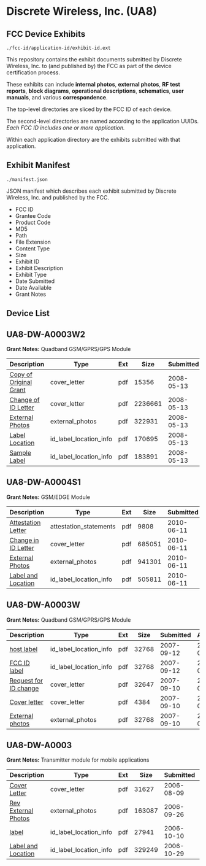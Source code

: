 # Discrete Wireless, Inc. (UA8)
## FCC Device Exhibits

```
./fcc-id/application-id/exhibit-id.ext
```

This repository contains the exhibit documents submitted by Discrete Wireless, Inc. to (and published by) the FCC as part of the device certification process.

These exhibits can include **internal photos**, **external photos**, **RF test reports**, **block diagrams**, **operational descriptions**, **schematics**, **user manuals**, and various **correspondence**.

The top-level directories are sliced by the FCC ID of each device.

The second-level directories are named according to the application UUIDs. *Each FCC ID includes one or more application.*

Within each application directory are the exhibits submitted with that application. 

## Exhibit Manifest

```
./manifest.json
```

JSON manifest which describes each exhibit submitted by Discrete Wireless, Inc. and published by the FCC.

- FCC ID
- Grantee Code
- Product Code
- MD5
- Path
- File Extension
- Content Type
- Size
- Exhibit ID
- Exhibit Description
- Exhibit Type
- Date Submitted
- Date Available
- Grant Notes

## Device List
## UA8-DW-A0003W2
**Grant Notes:** Quadband GSM/GPRS/GPS Module

| Description | Type | Ext | Size | Submitted | Available |
| ----------- | ---- | --- | ---- | --------- | --------- |
| [Copy of Original Grant](UA8-DW-A0003W2/a009f18e975c56fed455a5365c56c452/940032.pdf) | cover_letter | pdf | 15356 | 2008-05-13 | 2008-05-13 |
| [Change of ID Letter](UA8-DW-A0003W2/a009f18e975c56fed455a5365c56c452/940033.pdf) | cover_letter | pdf | 2236661 | 2008-05-13 | 2008-05-13 |
| [External Photos](UA8-DW-A0003W2/a009f18e975c56fed455a5365c56c452/940034.pdf) | external_photos | pdf | 322931 | 2008-05-13 | 2008-05-13 |
| [Label Location](UA8-DW-A0003W2/a009f18e975c56fed455a5365c56c452/940035.pdf) | id_label_location_info | pdf | 170695 | 2008-05-13 | 2008-05-13 |
| [Sample Label](UA8-DW-A0003W2/a009f18e975c56fed455a5365c56c452/940036.pdf) | id_label_location_info | pdf | 183891 | 2008-05-13 | 2008-05-13 |
## UA8-DW-A0004S1
**Grant Notes:** GSM/EDGE Module

| Description | Type | Ext | Size | Submitted | Available |
| ----------- | ---- | --- | ---- | --------- | --------- |
| [Attestation Letter](UA8-DW-A0004S1/d03657297fa328bb2f2aec52563e7ba7/1294698.pdf) | attestation_statements | pdf | 9808 | 2010-06-11 | 2010-06-11 |
| [Change in ID Letter](UA8-DW-A0004S1/d03657297fa328bb2f2aec52563e7ba7/1294697.pdf) | cover_letter | pdf | 685051 | 2010-06-11 | 2010-06-11 |
| [External Photos](UA8-DW-A0004S1/d03657297fa328bb2f2aec52563e7ba7/1294699.pdf) | external_photos | pdf | 941301 | 2010-06-11 | 2010-06-11 |
| [Label and Location](UA8-DW-A0004S1/d03657297fa328bb2f2aec52563e7ba7/1294701.pdf) | id_label_location_info | pdf | 505811 | 2010-06-11 | 2010-06-11 |
## UA8-DW-A0003W
**Grant Notes:** Quadband GSM/GPRS/GPS Module

| Description | Type | Ext | Size | Submitted | Available |
| ----------- | ---- | --- | ---- | --------- | --------- |
| [host label](UA8-DW-A0003W/3d74938c38c0d5776387d5152cde2269/841788.pdf) | id_label_location_info | pdf | 32768 | 2007-09-12 | 2007-09-12 |
| [FCC ID label](UA8-DW-A0003W/3d74938c38c0d5776387d5152cde2269/841787.pdf) | id_label_location_info | pdf | 32768 | 2007-09-12 | 2007-09-12 |
| [Request for ID change](UA8-DW-A0003W/3d74938c38c0d5776387d5152cde2269/841065.pdf) | cover_letter | pdf | 32647 | 2007-09-10 | 2007-09-12 |
| [Cover letter](UA8-DW-A0003W/3d74938c38c0d5776387d5152cde2269/841066.pdf) | cover_letter | pdf | 4384 | 2007-09-10 | 2007-09-12 |
| [External photos](UA8-DW-A0003W/3d74938c38c0d5776387d5152cde2269/841067.pdf) | external_photos | pdf | 32768 | 2007-09-10 | 2007-09-12 |
## UA8-DW-A0003
**Grant Notes:** Transmitter module for mobile applications

| Description | Type | Ext | Size | Submitted | Available |
| ----------- | ---- | --- | ---- | --------- | --------- |
| [Cover Letter](UA8-DW-A0003/5537b796cd766875f3792bbdbc9bdba1/691695.pdf) | cover_letter | pdf | 31627 | 2006-08-09 | 2006-08-10 |
| [Rev External Photos](UA8-DW-A0003/5537b796cd766875f3792bbdbc9bdba1/709168.pdf) | external_photos | pdf | 163087 | 2006-09-26 | 2006-08-10 |
| [label](UA8-DW-A0003/5537b796cd766875f3792bbdbc9bdba1/713702.pdf) | id_label_location_info | pdf | 27941 | 2006-10-10 | 2006-08-10 |
| [Label and Location](UA8-DW-A0003/5537b796cd766875f3792bbdbc9bdba1/721699.pdf) | id_label_location_info | pdf | 329249 | 2006-10-29 | 2006-08-10 |
